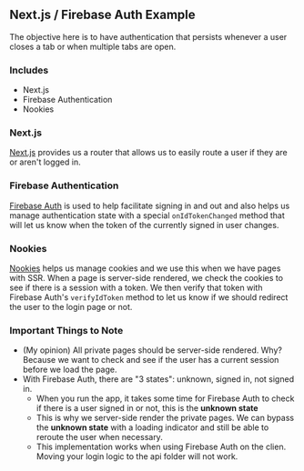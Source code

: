 ## Next.js / Firebase Auth Example

The objective here is to have authentication that persists whenever a user closes a tab or when multiple tabs are open.

### Includes

- Next.js
- Firebase Authentication
- Nookies

### Next.js

[Next.js](https://nextjs.org/) provides us a router that allows us to easily route a user if they are or aren't logged in.

### Firebase Authentication

[Firebase Auth](https://firebase.google.com/products/auth) is used to help facilitate signing in and out and also helps us manage authentication state with a special `onIdTokenChanged` method that will let us know when the token of the currently signed in user changes.

### Nookies

[Nookies](https://github.com/maticzav/nookies) helps us manage cookies and we use this when we have pages with SSR. When a page is server-side rendered, we check the cookies to see if there is a session with a token. We then verify that token with Firebase Auth's `verifyIdToken` method to let us know if we should redirect the user to the login page or not.

### Important Things to Note

- (My opinion) All private pages should be server-side rendered. Why? Because we want to check and see if the user has a current session before we load the page.
- With Firebase Auth, there are "3 states": unknown, signed in, not signed in.
  - When you run the app, it takes some time for Firebase Auth to check if there is a user signed in or not, this is the **unknown state**
  - This is why we server-side render the private pages. We can bypass the **unknown state** with a loading indicator and still be able to reroute the user when necessary.
  - This implementation works when using Firebase Auth on the clien. Moving your login logic to the api folder will not work.
